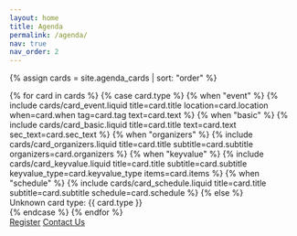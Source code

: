 ```yaml
---
layout: home
title: Agenda
permalink: /agenda/
nav: true
nav_order: 2
---
```


{% assign cards = site.agenda_cards | sort: "order" %}

<section class="card-grid">
  {% for card in cards %}
    {% case card.type %}
      {% when "event" %}
        {% include cards/card_event.liquid
          title=card.title
          location=card.location
          when=card.when
          tag=card.tag
          text=card.text %}
      {% when "basic" %}
        {% include cards/card_basic.liquid
          title=card.title
          text=card.text
          sec_text=card.sec_text %}
      {% when "organizers" %}
        {% include cards/card_organizers.liquid
          title=card.title
          subtitle=card.subtitle
          organizers=card.organizers %}
      {% when "keyvalue" %}
        {% include cards/card_keyvalue.liquid
          title=card.title
          subtitle=card.subtitle
          keyvalue_type=card.keyvalue_type
          items=card.items %}
      {% when "schedule" %}
        {% include cards/card_schedule.liquid
          title=card.title
          subtitle=card.subtitle
          schedule=card.schedule %}
      {% else %}
        <div class="card">Unknown card type: {{ card.type }}</div>
    {% endcase %}
  {% endfor %}
  <div class="page-buttons">
      <a href="https://forms.gle/3fAafWCyVxya5jf6A" class="btn primary">Register</a>
      <a href="https://forms.gle/hJ5BtdgpaFLxFvap6" class="btn secondary">Contact Us</a>
  </div>
</section>
